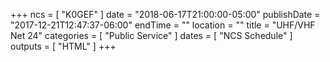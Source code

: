 +++
ncs = [ "K0GEF" ]
date = "2018-06-17T21:00:00-05:00"
publishDate = "2017-12-21T12:47:37-06:00"
endTime = ""
location = ""
title = "UHF/VHF Net 24"
categories = [ "Public Service" ]
dates = [ "NCS Schedule" ]
outputs = [ "HTML" ]
+++
